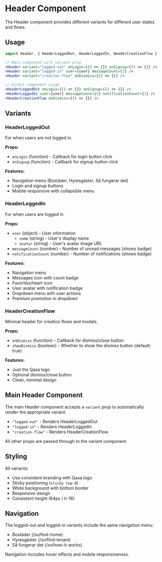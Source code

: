 # Header Component

The Header component provides different variants for different user states and flows.

## Usage

```jsx
import Header, { HeaderLoggedOut, HeaderLoggedIn, HeaderCreationFlow } from './Header';

// Main component with variant prop
<Header variant="logged-out" onLogin={() => {}} onSignup={() => {}} />
<Header variant="logged-in" user={user} messageCount={5} />
<Header variant="creation-flow" onDismiss={() => {}} />

// Direct component usage
<HeaderLoggedOut onLogin={() => {}} onSignup={() => {}} />
<HeaderLoggedIn user={user} messageCount={5} notificationCount={2} />
<HeaderCreationFlow onDismiss={() => {}} />
```

## Variants

### HeaderLoggedOut
For when users are not logged in.

**Props:**
- `onLogin` (function) - Callback for login button click
- `onSignup` (function) - Callback for signup button click

**Features:**
- Navigation menu (Bostäder, Hyresgäster, Så fungerar det)
- Login and signup buttons
- Mobile-responsive with collapsible menu

### HeaderLoggedIn
For when users are logged in.

**Props:**
- `user` (object) - User information
  - `name` (string) - User's display name
  - `avatar` (string) - User's avatar image URL
- `messageCount` (number) - Number of unread messages (shows badge)
- `notificationCount` (number) - Number of notifications (shows badge)

**Features:**
- Navigation menu
- Messages icon with count badge
- Favorites/heart icon
- User avatar with notification badge
- Dropdown menu with user actions
- Premium promotion in dropdown

### HeaderCreationFlow
Minimal header for creation flows and modals.

**Props:**
- `onDismiss` (function) - Callback for dismiss/close button
- `showDismiss` (boolean) - Whether to show the dismiss button (default: true)

**Features:**
- Just the Qasa logo
- Optional dismiss/close button
- Clean, minimal design

## Main Header Component

The main Header component accepts a `variant` prop to automatically render the appropriate variant:

- `"logged-out"` - Renders HeaderLoggedOut
- `"logged-in"` - Renders HeaderLoggedIn  
- `"creation-flow"` - Renders HeaderCreationFlow

All other props are passed through to the variant component.

## Styling

All variants:
- Use consistent branding with Qasa logo
- Sticky positioning (`sticky top-0`)
- White background with bottom border
- Responsive design
- Consistent height (64px / h-16)

## Navigation

The logged-out and logged-in variants include the same navigation menu:
- Bostäder (/sv/find-home)
- Hyresgäster (/sv/find-tenant) 
- Så fungerar det (/sv/how-it-works)

Navigation includes hover effects and mobile responsiveness. 
